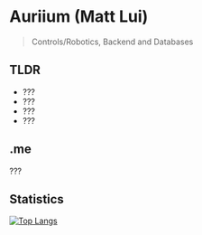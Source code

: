 # Auriium (Matt Lui)
> Controls/Robotics, Backend and Databases

## TLDR
- ???
- ???
- ???
- ???

## .me
???

## Statistics

[![Top Langs](https://github-readme-stats.vercel.app/api/top-langs/?username=Auriium2&layout=compact&theme=onedark)](https://github.com/anuraghazra/github-readme-stats)


